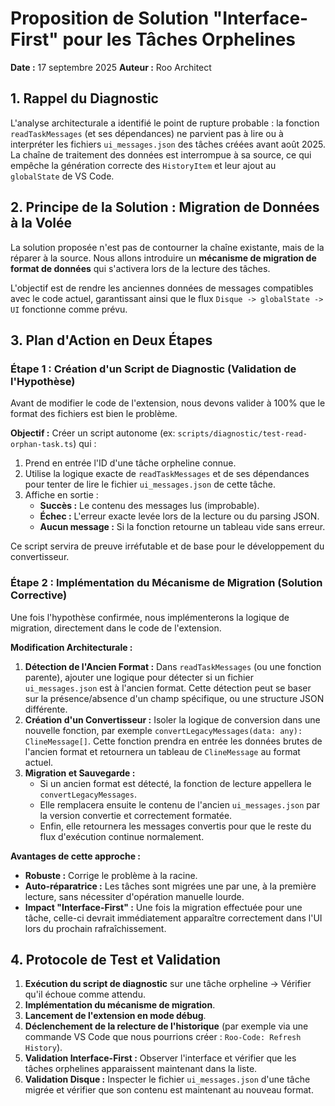 # Proposition de Solution "Interface-First" pour les Tâches Orphelines

**Date :** 17 septembre 2025
**Auteur :** Roo Architect

## 1. Rappel du Diagnostic

L'analyse architecturale a identifié le point de rupture probable : la fonction `readTaskMessages` (et ses dépendances) ne parvient pas à lire ou à interpréter les fichiers `ui_messages.json` des tâches créées avant août 2025. La chaîne de traitement des données est interrompue à sa source, ce qui empêche la génération correcte des `HistoryItem` et leur ajout au `globalState` de VS Code.

## 2. Principe de la Solution : Migration de Données à la Volée

La solution proposée n'est pas de contourner la chaîne existante, mais de la réparer à la source. Nous allons introduire un **mécanisme de migration de format de données** qui s'activera lors de la lecture des tâches.

L'objectif est de rendre les anciennes données de messages compatibles avec le code actuel, garantissant ainsi que le flux `Disque -> globalState -> UI` fonctionne comme prévu.

## 3. Plan d'Action en Deux Étapes

### Étape 1 : Création d'un Script de Diagnostic (Validation de l'Hypothèse)

Avant de modifier le code de l'extension, nous devons valider à 100% que le format des fichiers est bien le problème.

**Objectif :** Créer un script autonome (ex: `scripts/diagnostic/test-read-orphan-task.ts`) qui :
1.  Prend en entrée l'ID d'une tâche orpheline connue.
2.  Utilise la logique exacte de `readTaskMessages` et de ses dépendances pour tenter de lire le fichier `ui_messages.json` de cette tâche.
3.  Affiche en sortie :
    *   **Succès :** Le contenu des messages lus (improbable).
    *   **Échec :** L'erreur exacte levée lors de la lecture ou du parsing JSON.
    *   **Aucun message :** Si la fonction retourne un tableau vide sans erreur.

Ce script servira de preuve irréfutable et de base pour le développement du convertisseur.

### Étape 2 : Implémentation du Mécanisme de Migration (Solution Corrective)

Une fois l'hypothèse confirmée, nous implémenterons la logique de migration, directement dans le code de l'extension.

**Modification Architecturale :**

1.  **Détection de l'Ancien Format :** Dans `readTaskMessages` (ou une fonction parente), ajouter une logique pour détecter si un fichier `ui_messages.json` est à l'ancien format. Cette détection peut se baser sur la présence/absence d'un champ spécifique, ou une structure JSON différente.
2.  **Création d'un Convertisseur :** Isoler la logique de conversion dans une nouvelle fonction, par exemple `convertLegacyMessages(data: any): ClineMessage[]`. Cette fonction prendra en entrée les données brutes de l'ancien format et retournera un tableau de `ClineMessage` au format actuel.
3.  **Migration et Sauvegarde :**
    *   Si un ancien format est détecté, la fonction de lecture appellera le `convertLegacyMessages`.
    *   Elle remplacera ensuite le contenu de l'ancien `ui_messages.json` par la version convertie et correctement formatée.
    *   Enfin, elle retournera les messages convertis pour que le reste du flux d'exécution continue normalement.

**Avantages de cette approche :**
*   **Robuste :** Corrige le problème à la racine.
*   **Auto-réparatrice :** Les tâches sont migrées une par une, à la première lecture, sans nécessiter d'opération manuelle lourde.
*   **Impact "Interface-First" :** Une fois la migration effectuée pour une tâche, celle-ci devrait immédiatement apparaître correctement dans l'UI lors du prochain rafraîchissement.

## 4. Protocole de Test et Validation

1.  **Exécution du script de diagnostic** sur une tâche orpheline -> Vérifier qu'il échoue comme attendu.
2.  **Implémentation du mécanisme de migration**.
3.  **Lancement de l'extension en mode débug**.
4.  **Déclenchement de la relecture de l'historique** (par exemple via une commande VS Code que nous pourrions créer : `Roo-Code: Refresh History`).
5.  **Validation Interface-First :** Observer l'interface et vérifier que les tâches orphelines apparaissent maintenant dans la liste.
6.  **Validation Disque :** Inspecter le fichier `ui_messages.json` d'une tâche migrée et vérifier que son contenu est maintenant au nouveau format.